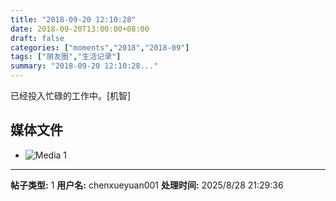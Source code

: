 ```yaml
---
title: "2018-09-20 12:10:28"
date: 2018-09-20T13:00:00+08:00
draft: false
categories: ["moments","2018","2018-09"]
tags: ["朋友圈","生活记录"]
summary: "2018-09-20 12:10:28..."
---
```


已经投入忙碌的工作中。[机智]

## 媒体文件

- ![Media 1](/Moments/photos/2018-09-20/201809201210280.jpg)

---

**帖子类型:** 1
**用户名:** chenxueyuan001
**处理时间:** 2025/8/28 21:29:36
